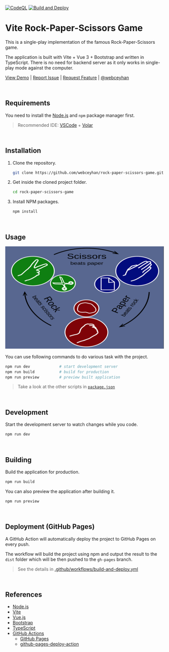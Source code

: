 <!-- AUTOMATION BADGES -->

[![CodeQL](https://github.com/webceyhan/rock-paper-scissors-game/actions/workflows/codeql-analysis.yml/badge.svg)](https://github.com/webceyhan/rock-paper-scissors-game/actions/workflows/codeql-analysis.yml)
[![Build and Deploy](https://github.com/webceyhan/rock-paper-scissors-game/actions/workflows/build-and-deploy.yml/badge.svg)](https://github.com/webceyhan/rock-paper-scissors-game/actions/workflows/build-and-deploy.yml)

<!-- HEADER ///////////////////////////////////////////////////////////// -->

# Vite Rock-Paper-Scissors Game

This is a single-play implementation of the famous Rock-Paper-Scissors game.

The application is built with Vite + Vue 3 + Bootstrap and written in TypeScript.
There is no need for backend server as it only works in single-play mode against the computer.

[View Demo](https://ceyhan.io/rock-paper-scissors-game/) |
[Report Issue](https://github.com/webceyhan/rock-paper-scissors-game/issues) |
[Request Feature](https://github.com/webceyhan/rock-paper-scissors-game/pulls) |
[@webceyhan](https://twitter.com/webceyhan)

<br>
<!-- REQUIREMENTS /////////////////////////////////////////////////////// -->

## Requirements

You need to install the [Node.js](https://nodejs.dev/) and `npm` package manager first.

> Recommended IDE:
> [VSCode](https://code.visualstudio.com/) + [Volar](https://marketplace.visualstudio.com/items?itemName=johnsoncodehk.volar)

<br>
<!-- INSTALLATION //////////////////////////////////////////////////////// -->

## Installation

1. Clone the repository.
    ```sh
    git clone https://github.com/webceyhan/rock-paper-scissors-game.git
    ```
2. Get inside the cloned project folder.
    ```sh
    cd rock-paper-scissors-game
    ```
3. Install NPM packages.
    ```sh
    npm install
    ```

<br>
<!-- USAGE /////////////////////////////////////////////////////////////// -->

## Usage

![Rules](./src/assets/rules.png)

You can use following commands to do various task with the project.

```sh
npm run dev             # start development server
npm run build           # build for production
npm run preview         # preview built application
```

> Take a look at the other scripts in [`package.json`](./package.json)

<br>

<!-- DEVELOPMENT ///////////////////////////////////////////////////////// -->

## Development

Start the development server to watch changes while you code.

```sh
npm run dev
```

<br>
<!-- BUILDING //////////////////////////////////////////////////////////// -->

## Building

Build the application for production.

```sh
npm run build
```

You can also preview the application after building it.

```sh
npm run preview
```

<br>
<!-- DEPLOYMENT ////////////////////////////////////////////////////////// -->

## Deployment (GitHub Pages)

A GitHub Action will automatically deploy the project to GitHub Pages on every push.

The workflow will build the project using npm and output the result to the `dist` folder which will be then pushed to the `gh-pages` branch.

> See the details in [.github/workflows/build-and-deploy.yml](./.github/workflows/build-and-deploy.yml)

<br>
<!-- REFERENCES ////////////////////////////////////////////////////////// -->

## References

-   [Node.js](https://nodejs.dev/)
-   [Vite](https://vitejs.dev/)
-   [Vue.js](https://vuejs.org/)
-   [Bootstrap](https://getbootstrap.com)
-   [TypeScript](https://www.typescriptlang.org/)
-   [GitHub Actions](https://docs.github.com/en/actions)
    -   [GitHub Pages](https://pages.github.com/)
    -   [github-pages-deploy-action](https://github.com/JamesIves/)
